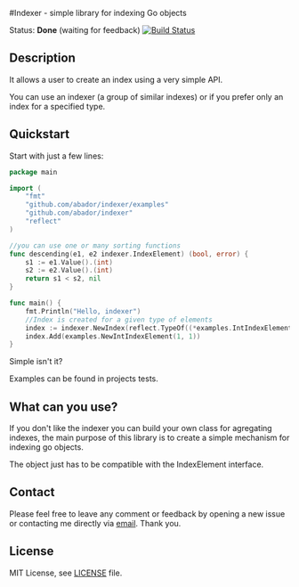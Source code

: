 #Indexer - simple library for indexing Go objects

Status: **Done** (waiting for feedback)
[![Build Status](https://api.travis-ci.org/abador/indexer.svg?branch=master)](https://travis-ci.org/abador/indexer)

## Description
It allows a user to create an index using a very simple API.

You can use an indexer (a group of similar indexes) or if you prefer only an index for a specified type.



## Quickstart

Start with just a few lines:
```go
package main

import (
	"fmt"
	"github.com/abador/indexer/examples"
	"github.com/abador/indexer"
	"reflect"
)

//you can use one or many sorting functions
func descending(e1, e2 indexer.IndexElement) (bool, error) {
	s1 := e1.Value().(int)
	s2 := e2.Value().(int)
	return s1 < s2, nil
}

func main() {
	fmt.Println("Hello, indexer")
	//Index is created for a given type of elements
	index := indexer.NewIndex(reflect.TypeOf((*examples.IntIndexElement)(nil)), descending)
	index.Add(examples.NewIntIndexElement(1, 1))
}
```

Simple isn't it?

Examples can be found in projects tests.

## What can you use?
If you don't like the indexer you can build your own class for agregating indexes, the main purpose of this library is to create a simple mechanism for indexing go objects.

The object just has to be compatible with the IndexElement interface.

## Contact

Please feel free to leave any comment or feedback by opening a new issue or contacting me directly via [email](mailto:przemyslaw@czaus.pl). Thank you.

## License

MIT License, see [LICENSE](https://github.com/abador/indexer/blob/master/LICENSE) file.
